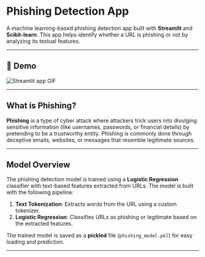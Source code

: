# Phishing Detection App

A machine learning-based phishing detection app built with **Streamlit** and **Scikit-learn**. This app helps identify whether a URL is phishing or not by analyzing its textual features.

---

## 🎥 **Demo**
![Streamlit app GIF](media/demo.gif)

---

## What is Phishing?

**Phishing** is a type of cyber attack where attackers trick users into divulging sensitive information (like usernames, passwords, or financial details) by pretending to be a trustworthy entity. Phishing is commonly done through deceptive emails, websites, or messages that resemble legitimate sources.

---

## Model Overview

The phishing detection model is trained using a **Logistic Regression** classifier with text-based features extracted from URLs. The model is built with the following pipeline:

1. **Text Tokenization**: Extracts words from the URL using a custom tokenizer.
2. **Logistic Regression**: Classifies URLs as phishing or legitimate based on the extracted features.

The trained model is saved as a **pickled** file (`phishing_model.pkl`) for easy loading and prediction.

---

